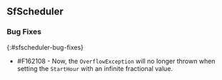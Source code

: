 ## SfScheduler

### Bug Fixes
{:#sfscheduler-bug-fixes}

* \#F162108 - Now, the `OverflowException` will no longer thrown when setting the `StartHour` with an infinite fractional value.